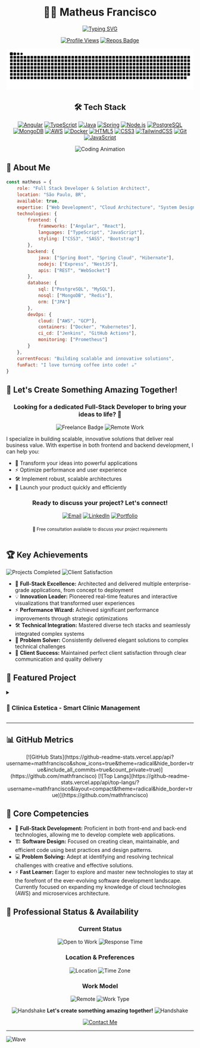 <div align="center">

# 👨‍💻 Matheus Francisco

[![Typing SVG](https://readme-typing-svg.herokuapp.com?font=Fira+Code&pause=1000&color=2E9FD1&center=true&vCenter=true&width=435&lines=Full+Stack+Developer;Passionate+about+Technology;Always+Learning)](https://git.io/typing-svg)

[![Profile Views](https://komarev.com/ghpvc/?username=mathfrancisco&color=blue&style=flat-square)](https://github.com/mathfrancisco)
[![Repos Badge](https://badges.pufler.dev/repos/mathfrancisco)](https://badges.pufler.dev)

![Contribution Snake](https://raw.githubusercontent.com/platane/snk/output/github-contribution-grid-snake-dark.svg)

</div>

<div align="center">

## 🛠️ Tech Stack

[![Angular](https://img.shields.io/badge/Angular-DD0031?style=for-the-badge&logo=angular&logoColor=white)](https://angular.io/)
[![TypeScript](https://img.shields.io/badge/TypeScript-007ACC?style=for-the-badge&logo=typescript&logoColor=white)](https://www.typescriptlang.org/)
[![Java](https://img.shields.io/badge/Java-ED8B00?style=for-the-badge&logo=openjdk&logoColor=white)](https://www.java.com/)
[![Spring](https://img.shields.io/badge/Spring-6DB33F?style=for-the-badge&logo=spring&logoColor=white)](https://spring.io/)
[![Node.js](https://img.shields.io/badge/Node.js-43853D?style=for-the-badge&logo=node.js&logoColor=white)](https://nodejs.org/)
[![PostgreSQL](https://img.shields.io/badge/PostgreSQL-316192?style=for-the-badge&logo=postgresql&logoColor=white)](https://www.postgresql.org/)
[![MongoDB](https://img.shields.io/badge/MongoDB-4EA94B?style=for-the-badge&logo=mongodb&logoColor=white)](https://www.mongodb.com/)
[![AWS](https://img.shields.io/badge/AWS-232F3E?style=for-the-badge&logo=amazon-aws&logoColor=white)](https://aws.amazon.com/)
[![Docker](https://img.shields.io/badge/Docker-2496ED?style=for-the-badge&logo=docker&logoColor=white)](https://www.docker.com/)
[![HTML5](https://img.shields.io/badge/HTML5-E34F26?style=for-the-badge&logo=html5&logoColor=white)](https://developer.mozilla.org/en-US/docs/Web/Guide/HTML/HTML5)
[![CSS3](https://img.shields.io/badge/CSS3-1572B6?style=for-the-badge&logo=css3&logoColor=white)](https://developer.mozilla.org/en-US/docs/Web/CSS)
[![TailwindCSS](https://img.shields.io/badge/Tailwind_CSS-38B2AC?style=for-the-badge&logo=tailwind-css&logoColor=white)](https://tailwindcss.com/)
[![Git](https://img.shields.io/badge/Git-F05033?style=for-the-badge&logo=git&logoColor=white)](https://git-scm.com/)
[![JavaScript](https://img.shields.io/badge/JavaScript-F7DF1E?style=for-the-badge&logo=javascript&logoColor=black)](https://www.javascript.com/)
</div>

<div align="center">
  <img src="https://github.com/mathfrancisco/mathfrancisco/assets/81334745/05505afe-8cb6-44ca-b299-0e11d2bf7e6a" alt="Coding Animation" width="500px">
</div>


## 💫 About Me

```javascript
const matheus = {
    role: "Full Stack Developer & Solution Architect",
    location: "São Paulo, BR",
    available: true,
    expertise: ["Web Development", "Cloud Architecture", "System Design"],
    technologies: {
        frontend: {
            frameworks: ["Angular", "React"],
            languages: ["TypeScript", "JavaScript"],
            styling: ["CSS3", "SASS", "Bootstrap"]
        },
        backend: {
            java: ["Spring Boot", "Spring Cloud", "Hibernate"],
            nodejs: ["Express", "NestJS"],
            apis: ["REST", "WebSocket"]
        },
        database: {
            sql: ["PostgreSQL", "MySQL"],
            nosql: ["MongoDB", "Redis"],
            orm: ["JPA"]
        },
        devOps: {
            cloud: ["AWS", "GCP"],
            containers: ["Docker", "Kubernetes"],
            ci_cd: ["Jenkins", "GitHub Actions"],
            monitoring: ["Prometheus"]
        }
    },
    currentFocus: "Building scalable and innovative solutions",
    funFact: "I love turning coffee into code! ☕"
}
```

## 🤝 Let's Create Something Amazing Together!

<div align="center">
  <h3>Looking for a dedicated Full-Stack Developer to bring your ideas to life? 🎯</h3>
  
  ![Freelance Badge](https://img.shields.io/badge/Status-Available_for_Projects-success?style=for-the-badge&logo=rocket&logoColor=white)
  ![Remote Work](https://img.shields.io/badge/Remote-Worldwide-blue?style=for-the-badge&logo=zoom&logoColor=white)
</div>

I specialize in building scalable, innovative solutions that deliver real business value. With expertise in both frontend and backend development, I can help you:

- 🌟 Transform your ideas into powerful applications
- ⚡ Optimize performance and user experience
- 🛠️ Implement robust, scalable architectures
- 🚀 Launch your product quickly and efficiently

<div align="center">
  <h3>Ready to discuss your project? Let's connect!</h3>
  
  [![Email](https://img.shields.io/badge/Email-D14836?style=for-the-badge&logo=gmail&logoColor=white)](mailto:math.francisco2@gmail.com)
  [![LinkedIn](https://img.shields.io/badge/LinkedIn-0077B5?style=for-the-badge&logo=linkedin&logoColor=white)](https://www.linkedin.com/in/matheus-francisco-1a33381b3/)
  [![Portfolio](https://img.shields.io/badge/Portfolio-000000?style=for-the-badge&logo=notion&logoColor=white)](https://mathfrancisco.netlify.app)
</div>

<div align="center">
  <sub>💬 Free consultation available to discuss your project requirements</sub>
</div>

<br>

## 🏆 Key Achievements

![Projects Completed](https://img.shields.io/badge/Projects_Completed-10+-success?style=flat-square&logo=checkmarx&logoColor=white)
![Client Satisfaction](https://img.shields.io/badge/Client_Satisfaction-100%25-blue?style=flat-square&logo=trustpilot&logoColor=white)

- 🚀 **Full-Stack Excellence:** Architected and delivered multiple enterprise-grade applications, from concept to deployment
- 💡 **Innovation Leader:** Pioneered real-time features and interactive visualizations that transformed user experiences
- ⚡ **Performance Wizard:** Achieved significant performance improvements through strategic optimizations
- 🛠️ **Technical Integration:** Mastered diverse tech stacks and seamlessly integrated complex systems
- 🎯 **Problem Solver:** Consistently delivered elegant solutions to complex technical challenges
- 🤝 **Client Success:** Maintained perfect client satisfaction through clear communication and quality delivery


## 💼 Featured Project

<details>
<summary><h3>🏥 Clinica Estetica - Smart Clinic Management</h3></summary>

![Tech Stack](https://img.shields.io/badge/Stack-Full_Stack-blue?style=for-the-badge)
![Status](https://img.shields.io/badge/Status-Live-success?style=for-the-badge)

Revolutionizing clinic management with smart scheduling and automated workflows.

**🎯 Key Features:**
- 📅 Smart Appointment System
- 👥 Staff Management Dashboard
- 📱 Client Mobile App
- 🔔 Automated Notifications

**🛠️ Tech Stack:**
- Frontend: `Angular` `TypeScript` `Material UI`
- Backend: `Spring Boot` `PostgreSQL` `Redis`
- DevOps: `Docker` `AWS`

**💫 Impact:** Reduced scheduling conflicts by 95% and improved client satisfaction rates.

[🔗 View Project](https://github.com/mathfrancisco/nexus) · [📱 Live Demo](https://nexus-ia.netlify.app/)
</details>

---

## 📊 GitHub Metrics

<div align="center">
  [![GitHub Stats](https://github-readme-stats.vercel.app/api?username=mathfrancisco&show_icons=true&theme=radical&hide_border=true&include_all_commits=true&count_private=true)](https://github.com/mathfrancisco)
  [![Top Langs](https://github-readme-stats.vercel.app/api/top-langs/?username=mathfrancisco&layout=compact&theme=radical&hide_border=true)](https://github.com/mathfrancisco)
</div>


## 🎯 Core Competencies

* 🚀 **Full-Stack Development:** Proficient in both front-end and back-end technologies, allowing me to develop complete web applications.
* 🏗️ **Software Design:**  Focused on creating clean, maintainable, and efficient code using best practices and design patterns.
* 💻 **Problem Solving:**  Adept at identifying and resolving technical challenges with creative and effective solutions.
* ⚡ **Fast Learner:** Eager to explore and master new technologies to stay at the forefront of the ever-evolving software development landscape.  Currently focused on expanding my knowledge of cloud technologies (AWS) and microservices architecture.


## 💼 Professional Status & Availability

<div align="center">

### Current Status
![Open to Work](https://img.shields.io/badge/Status-Available_for_Projects-22C55E?style=for-the-badge&logo=headspace&logoColor=white)
![Response Time](https://img.shields.io/badge/Response_Time-24h-FF6B6B?style=for-the-badge&logo=clockify&logoColor=white)

### Location & Preferences
![Location](https://img.shields.io/badge/📍_São_Paulo,_BR-blue?style=for-the-badge)
![Time Zone](https://img.shields.io/badge/🕒_GMT--3-4A5568?style=for-the-badge)

### Work Model
![Remote](https://img.shields.io/badge/Remote_Work-Available-3B82F6?style=for-the-badge&logo=zoom&logoColor=white)
![Work Type](https://img.shields.io/badge/Full--Time_|_Freelance-22C55E?style=for-the-badge&logo=buffer&logoColor=white)

<div align="center">
  <img src="https://raw.githubusercontent.com/Tarikul-Islam-Anik/Animated-Fluent-Emojis/master/Emojis/Hand%20gestures/Handshake.png" alt="Handshake" width="25" height="25" />
  <strong>Let's create something amazing together!</strong>
  <img src="https://raw.githubusercontent.com/Tarikul-Islam-Anik/Animated-Fluent-Emojis/master/Emojis/Hand%20gestures/Handshake.png" alt="Handshake" width="25" height="25" />
</div>

[![Contact Me](https://img.shields.io/badge/Start_a_Project-2E9FD1?style=for-the-badge&logo=gmail&logoColor=white)](mailto:math.francisco2@gmail.com)

</div>

---

![Wave](https://raw.githubusercontent.com/Trilokia/Trilokia/379277808c61ef204768a61bbc5d25bc7798ccf1/bottom_header.svg)


